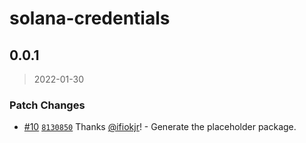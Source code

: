 # solana-credentials

## 0.0.1

> 2022-01-30

### Patch Changes

- [#10](https://github.com/kickjump/kickjump/pull/10) [`8130850`](https://github.com/kickjump/kickjump/commit/81308504492e42adce18cf57d64b67c31fd04ce5) Thanks [@ifiokjr](https://github.com/ifiokjr)! - Generate the placeholder package.
